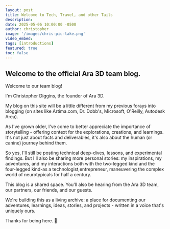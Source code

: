 ```yaml
---
layout: post
title: Welcome to Tech, Travel, and other Tails
description:
date: 2025-05-06 10:00:00 -0500
author: christopher
image: '/images/chris-pic-lake.png'
video_embed: 
tags: [introductions]
featured: true
toc: false
---
```


## Welcome to the official Ara 3D team blog. 

Welcome to our team blog!

I'm Christopher Diggins, the founder of Ara 3D.

My blog on this site will be a little different from my previous forays into blogging (on sites like Artima.com, Dr. Dobb's, Microsoft, O'Reilly, Autodesk Area).

As I've grown older, I've come to better appreciate the importance of storytelling - offering context for the explorations, creations, and learnings. It's not just about facts and deliverables, it's also about the human (or canine) journey behind them.

So yes, I'll still be posting technical deep-dives, lessons, and experimental findings. But I'll also be sharing more personal stories: my inspirations, my adventures, and my interactions both with the two-legged kind and the four-legged kind-as a technologist,entrepreneur, maneuvering the complex world of neurotypicals for half a century. 

This blog is a shared space. You'll also be hearing from the Ara 3D team, our partners, our friends, and our guests. 

We're building this as a living archive: a place for documenting our adventures, learnings, ideas, stories, and projects - written in a voice that's uniquely ours. 

Thanks for being here. 🤗
